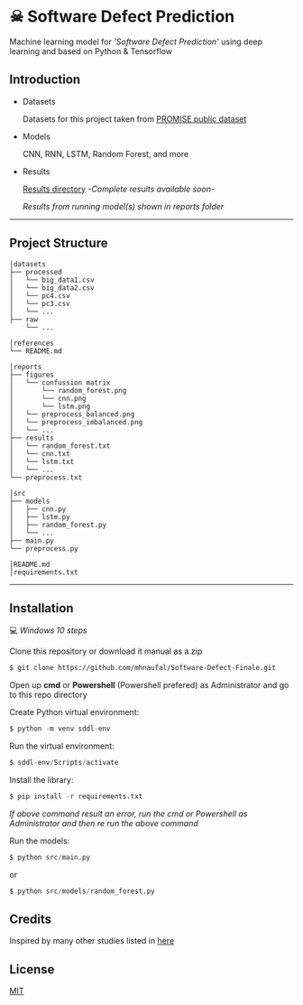 # ☠ Software Defect Prediction

Machine learning model for _'Software Defect Prediction'_ using deep learning and based on Python & Tensorflow

## Introduction

- Datasets
  
  Datasets for this project taken from [PROMISE public dataset](http://promise.site.uottawa.ca/SERepository/datasets-page.html)

- Models
  
  CNN, RNN, LSTM, Random Forest, and more

- Results
  
  [Results directory](https://github.com/mhnaufal/Software-Defect-Finale/tree/main/reports)
  _-Complete results available soon-_
  
  _Results from running model(s) shown in reports folder_

---

## Project Structure

```
│datasets
├── processed
│   └── big_data1.csv
│   └── big_data2.csv
│   └── pc4.csv
│   └── pc3.csv
│   └── ...
├── raw
    └── ...

│references
└── README.md

│reports
├── figures
│   └── confussion matrix
│       └── random_forest.png
│       └── cnn.png
│       └── lstm.png
│   └── preprocess_balanced.png
│   └── preprocess_imbalanced.png
│   └── ...
├── results
│   └── random_forest.txt
│   └── cnn.txt
│   └── lstm.txt
│   └── ...
└── preprocess.txt

│src
├── models
│   ├── cnn.py
│   ├── lstm.py
│   ├── random_forest.py
│   └── ...
├── main.py
└── preprocess.py

│README.md
│requirements.txt
```

---

## Installation

💻 _Windows 10 steps_

Clone this repository or download it manual as a zip

```bash
$ git clone https://github.com/mhnaufal/Software-Defect-Finale.git
```

Open up **cmd** or **Powershell** (Powershell prefered) as Administrator and go to this repo directory

Create Python virtual environment:

```python
$ python -m venv sddl-env
```

Run the virtual environment:

```python
$ sddl-env/Scripts/activate
```

Install the library:

```python
$ pip install -r requirements.txt
```

_If above command result an error, run the cmd or Powershell as Administrator and then re run the above command_

Run the models:

```python
$ python src/main.py
```

or

```python
$ python src/models/random_forest.py
```

## Credits

Inspired by many other studies listed in [here](https://github.com/mhnaufal/Software-Defect-Finale/tree/main/references)

## License

[MIT](LICENSE)
